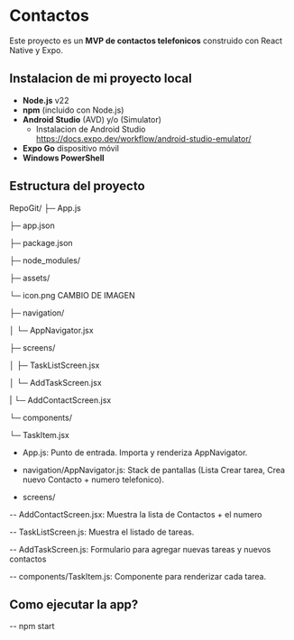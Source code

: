 # Contactos

Este proyecto es un **MVP de contactos telefonicos** construido con React Native y Expo.

## Instalacion de mi proyecto local 

- **Node.js** v22
- **npm** (incluido con Node.js)
- **Android Studio** (AVD) y/o (Simulator)
   - Instalacion de Android Studio https://docs.expo.dev/workflow/android-studio-emulator/ 
- **Expo Go** dispositivo móvil
- **Windows PowerShell**

## Estructura del proyecto
RepoGit/
├─ App.js

├─ app.json

├─ package.json

├─ node_modules/

├─ assets/

   └─ icon.png CAMBIO DE IMAGEN

├─ navigation/

│  └─ AppNavigator.jsx

├─ screens/

│  ├─ TaskListScreen.jsx

│  └─ AddTaskScreen.jsx

|  └─ AddContactScreen.jsx

└─ components/

   └─ TaskItem.jsx


- App.js: Punto de entrada. Importa y renderiza AppNavigator.

- navigation/AppNavigator.js: Stack de pantallas (Lista Crear tarea, Crea nuevo Contacto + numero telefonico).

- screens/

-- AddContactScreen.jsx: Muestra la lista de Contactos + el numero

-- TaskListScreen.js: Muestra el listado de tareas.

-- AddTaskScreen.js: Formulario para agregar nuevas tareas y nuevos contactos

-- components/TaskItem.js: Componente para renderizar cada tarea.

## Como ejecutar la app?

-- npm start
